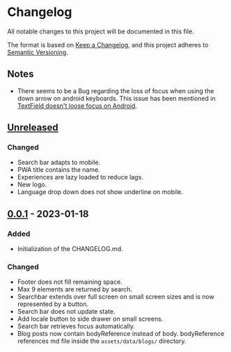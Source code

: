 # Changelog

All notable changes to this project will be documented in this file.

The format is based on [Keep a Changelog](https://keepachangelog.com/en/1.0.0/),
and this project adheres to [Semantic Versioning](https://semver.org/spec/v2.0.0.html).

## Notes

- There seems to be a Bug regarding the loss of focus when using the down arrow on android
keyboards. This issue has been mentioned in
[TextField doesn't loose focus on Android](https://github.com/flutter/flutter/issues/30954).

## [Unreleased]

### Changed

- Search bar adapts to mobile.
- PWA title contains the name.
- Experiences are lazy loaded to reduce lags.
- New logo.
- Language drop down does not show underline on mobile.

## [0.0.1] - 2023-01-18

### Added

- Initialization of the CHANGELOG.md.

### Changed

- Footer does not fill remaining space.
- Max 9 elements are returned by search.
- Searchbar extends over full screen on small screen sizes and is now represented by a button.
- Search bar does not update state.
- Add locale button to side drawer on small screens.
- Search bar retrieves focus automatically.
- Blog posts now contain bodyReference instead of body. bodyReference references md file inside the
`assets/data/blogs/` directory.

[unreleased]: https://github.com/Ronho/personal-website/compare/v0.0.1...HEAD
[0.0.1]: https://github.com/Ronho/personal-website/tree/v0.0.1